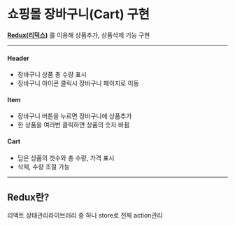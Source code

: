# 쇼핑몰 장바구니(Cart) 구현

[**Redux(리덕스)**](#redux란) 를 이용해 상품추가, 상품삭제 기능 구현

---

#### Header

- 장바구니 상품 총 수량 표시
- 장바구니 아이콘 클릭시 장바구니 페이지로 이동

#### Item

- 장바구니 버튼을 누르면 장바구니에 상품추가
- 한 상품을 여러번 클릭하면 상품의 숫자 바뀜

#### Cart

- 담은 상품의 갯수와 총 수량, 가격 표시
- 삭제, 수량 조절 가능

---

## Redux란?

리액트 상태관리라이브러리 중 하나
store로 전체 action관리
